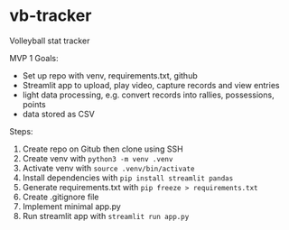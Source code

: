# vb-tracker
Volleyball stat tracker

MVP 1 Goals:
- Set up repo with venv, requirements.txt, github
- Streamlit app to upload, play video, capture records and view entries
- light data processing, e.g. convert records into rallies, possessions, points
- data stored as CSV

Steps:
1. Create repo on Gitub then clone using SSH
2. Create venv with `python3 -m venv .venv`
3. Activate venv with `source .venv/bin/activate`
4. Install dependencies with `pip install streamlit pandas`
5. Generate requirements.txt with `pip freeze > requirements.txt`
6. Create .gitignore file
7. Implement minimal app.py
8. Run streamlit app with `streamlit run app.py`
